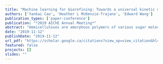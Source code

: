 ```yaml
---
title: "Machine learning for biorefining: Towards a universal kinetic model of wood deconstruction"
authors: ['Yankai Cao', 'Heather L McKenzie-Trajano', 'Edward Wang']
publication_types: ['paper-conference']
publication: "*2019 AIChE Annual Meeting*"
abstract: "Hemicelluloses are amorphous polymers of various sugar molecules and Hemicellulose content ranges from 25 to 35 wt% in wood [1]. Hemicellulose has applications in the bioenergy, textile, mining, cosmetic and pharmaceutical industries [2]. Industrial use of hemicellulose often requires that the polymer be hydrolyzed into constituent oligomers and monomers. Hemicellulose hydrolysis has been studied extensively, yet there lacks a universal model of this process that can be applied to multiple species and reactor conditions. Most current models are based on Arrhenius type kinetics [3] and are only effective when applied to the conditions under which the empirical parameters were fitted. An alternative to first principles kinetic models is to use a holistic data driven approach, specifically machine learning. Due to the attention this field has received, there is substantial data in the literature pertaining to hemicellulose hydrolysis. In this project, the literature on hardwood hemicellulose hydrolysis is mined and used to build machine learning models. The kinetic and machine learning models (e.g. linear regression, support vector regression, and deep neural networks) are assessed on their ability to predict xylose yield. Predictions of xylose yield within 15% were obtained."
date: "2019-11-12"
publishDate: "2019-11-12"
url_pdf: "https://scholar.google.ca/citations?view_op=view_citation&hl=zh-CN&user=M-s3mjAAAAAJ&pagesize=80&citation_for_view=M-s3mjAAAAAJ:isC4tDSrTZIC"
featured: false
projects: []
slides: ""
---
```

